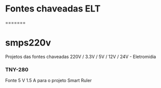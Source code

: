 # Fontes chaveadas ELT
=======
# smps220v
Projetos das fontes chaveadas 220V / 3.3V / 5V / 12V / 24V - Eletromidia

### TNY-280
Fonte 5 V 1.5 A para o projeto Smart Ruler
